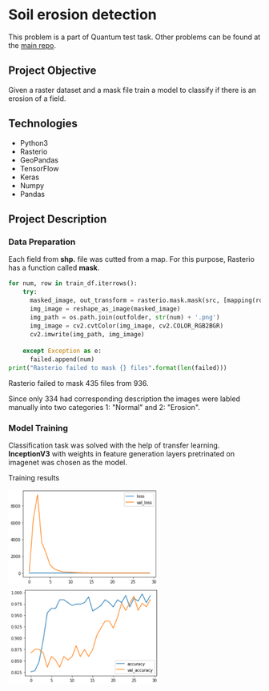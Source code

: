 # Soil erosion detection
This problem is a part of Quantum test task. Other problems can be found at the [main repo](https://github.com/nktntp/quantum-test-task).

## Project Objective
Given a raster dataset and a mask file train a model to classify if there is an erosion of a field.

## Technologies
- Python3
- Rasterio
- GeoPandas
- TensorFlow
- Keras
- Numpy
- Pandas
  
## Project Description
### Data Preparation
Each field from __shp.__ file was cutted from a map. For this purpose, Rasterio has a function called __mask__.

``` Python
for num, row in train_df.iterrows():
    try:
      masked_image, out_transform = rasterio.mask.mask(src, [mapping(row['geometry'])], crop=True, nodata=0)
      img_image = reshape_as_image(masked_image)        
      img_path = os.path.join(outfolder, str(num) + '.png')
      img_image = cv2.cvtColor(img_image, cv2.COLOR_RGB2BGR)
      cv2.imwrite(img_path, img_image)
      
    except Exception as e:
      failed.append(num)
print("Rasterio failed to mask {} files".format(len(failed)))
```
Rasterio failed to mask 435 files from 936.

Since only 334 had corresponding description the images were labled manually into two categories 1: "Normal" and 2: "Erosion".
### Model Training

Classification task was solved with the help of transfer learning. __InceptionV3__ with weights in feature generation layers pretrinated on imagenet was chosen as the model.

Training results

<p float="left">
  <img src="https://github.com/nktntp/quantum-test-task/blob/master/task4/img/loss.png" width="300" />
  <img src="https://github.com/nktntp/quantum-test-task/blob/master/task4/img/accuracy.png" width="300" />
</p>


